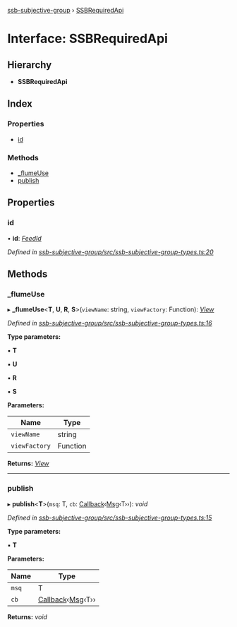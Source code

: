 [ssb-subjective-group](../README.md) › [SSBRequiredApi](ssbrequiredapi.md)

# Interface: SSBRequiredApi

## Hierarchy

* **SSBRequiredApi**

## Index

### Properties

* [id](ssbrequiredapi.md#id)

### Methods

* [_flumeUse](ssbrequiredapi.md#_flumeuse)
* [publish](ssbrequiredapi.md#publish)

## Properties

###  id

• **id**: *[FeedId](../README.md#feedid)*

*Defined in [ssb-subjective-group/src/ssb-subjective-group-types.ts:20](https://github.com/gpicron/ssb-subjective-group/blob/8054028/src/ssb-subjective-group-types.ts#L20)*

## Methods

###  _flumeUse

▸ **_flumeUse**<**T**, **U**, **R**, **S**>(`viewName`: string, `viewFactory`: Function): *[View](../README.md#view)*

*Defined in [ssb-subjective-group/src/ssb-subjective-group-types.ts:16](https://github.com/gpicron/ssb-subjective-group/blob/8054028/src/ssb-subjective-group-types.ts#L16)*

**Type parameters:**

▪ **T**

▪ **U**

▪ **R**

▪ **S**

**Parameters:**

Name | Type |
------ | ------ |
`viewName` | string |
`viewFactory` | Function |

**Returns:** *[View](../README.md#view)*

___

###  publish

▸ **publish**<**T**>(`msq`: T, `cb`: [Callback](../README.md#callback)‹[Msg](../README.md#msg)‹T››): *void*

*Defined in [ssb-subjective-group/src/ssb-subjective-group-types.ts:15](https://github.com/gpicron/ssb-subjective-group/blob/8054028/src/ssb-subjective-group-types.ts#L15)*

**Type parameters:**

▪ **T**

**Parameters:**

Name | Type |
------ | ------ |
`msq` | T |
`cb` | [Callback](../README.md#callback)‹[Msg](../README.md#msg)‹T›› |

**Returns:** *void*
